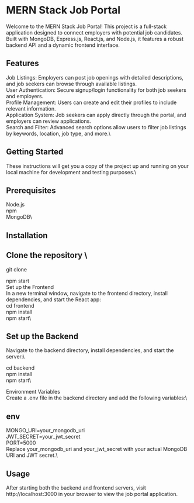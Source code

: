 # MERN Stack Job Portal

Welcome to the MERN Stack Job Portal! This project is a full-stack application designed to connect employers with potential job candidates. Built with MongoDB, Express.js, React.js, and Node.js, it features a robust backend API and a dynamic frontend interface.

## Features

Job Listings: Employers can post job openings with detailed descriptions, and job seekers can browse through available listings.\
User Authentication: Secure signup/login functionality for both job seekers and employers.\
Profile Management: Users can create and edit their profiles to include relevant information.\
Application System: Job seekers can apply directly through the portal, and employers can review applications.\
Search and Filter: Advanced search options allow users to filter job listings by keywords, location, job type, and more.\
## Getting Started

These instructions will get you a copy of the project up and running on your local machine for development and testing purposes.\

## Prerequisites
Node.js\
npm\
MongoDB\

## Installation
## Clone the repository \
git clone 

npm start\
Set up the Frontend\
In a new terminal window, navigate to the frontend directory, install dependencies, and start the React app:\
cd frontend\
npm install\
npm start\

## Set up the Backend
Navigate to the backend directory, install dependencies, and start the server:\


cd backend\
npm install\
npm start\


Environment Variables\
Create a .env file in the backend directory and add the following variables:\

## env
MONGO_URI=your_mongodb_uri\
JWT_SECRET=your_jwt_secret\
PORT=5000\
Replace your_mongodb_uri and your_jwt_secret with your actual MongoDB URI and JWT secret.\

## Usage
After starting both the backend and frontend servers, visit http://localhost:3000 in your browser to view the job portal application.
